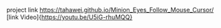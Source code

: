 project link
https://tahawei.github.io/Minion_Eyes_Follow_Mouse_Cursor/
[link Video]{https://youtu.be/U5iG-rhuMQQ}

